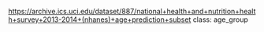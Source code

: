 https://archive.ics.uci.edu/dataset/887/national+health+and+nutrition+health+survey+2013-2014+(nhanes)+age+prediction+subset
class: age_group